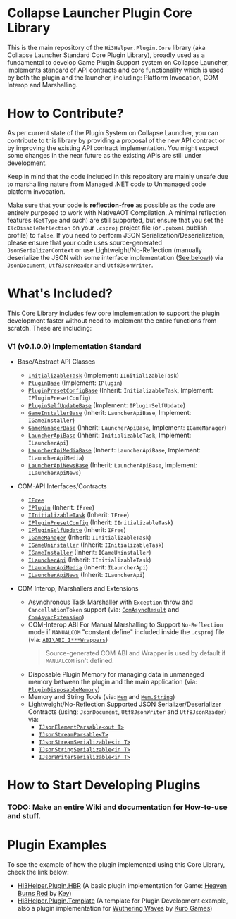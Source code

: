 # Collapse Launcher Plugin Core Library
This is the main repository of the ``Hi3Helper.Plugin.Core`` library (aka Collapse Launcher Standard Core Plugin Library), broadly used as a fundamental to develop Game Plugin Support system on Collapse Launcher, implements standard of API contracts and core functionality which is used by both the plugin and the launcher, including: Platform Invocation, COM Interop and Marshalling.

# How to Contribute?
As per current state of the Plugin System on Collapse Launcher, you can contribute to this library by providing a proposal of the new API contract or by improving the existing API contract implementation. You might expect some changes in the near future as the existing APIs are still under development.

Keep in mind that the code included in this repository are mainly unsafe due to marshalling nature from Managed .NET code to Unmanaged code platform invocation.

Make sure that your code is **reflection-free** as possible as the code are entirely purposed to work with NativeAOT Compilation. A minimal reflection features (``GetType`` and such) are still supported, but ensure that you set the ``IlcDisableReflection`` on your ``.csproj`` project file (or ``.pubxml`` publish profile) to ``false``. If you need to perform JSON Serialization/Deserialization, please ensure that your code uses source-generated ``JsonSerializerContext`` or use Lightweight/No-Reflection (manually deserialize the JSON with some interface implementation ([See below](http://github.com/CollapseLauncher/Hi3Helper.Plugin.Core/blob/main/README.md#:~:text=Lightweight/No%2DReflection%20Supported%20JSON%20Serializer/Deserializer))) via ``JsonDocument``, ``Utf8JsonReader`` and ``Utf8JsonWriter``.

# What's Included?
This Core Library includes few core implementation to support the plugin development faster without need to implement the entire functions from scratch. These are including:

### V1 (v0.1.0.0) Implementation Standard
* Base/Abstract API Classes
  * [``InitializableTask``](https://github.com/CollapseLauncher/Hi3Helper.Plugin.Core/blob/main/InitializableTask.cs) (Implement: ``IInitializableTask``)
  * [``PluginBase``](https://github.com/CollapseLauncher/Hi3Helper.Plugin.Core/blob/main/PluginBase.cs) (Implement: ``IPlugin``)
  * [``PluginPresetConfigBase``](https://github.com/CollapseLauncher/Hi3Helper.Plugin.Core/blob/main/Management/PresetConfig/PluginPresetConfigBase.cs) (Inherit: ``InitializableTask``, Implement: ``IPluginPresetConfig``)
  * [``PluginSelfUpdateBase``](https://github.com/CollapseLauncher/Hi3Helper.Plugin.Core/blob/main/Update/PluginSelfUpdateBase.cs) (Implement: ``IPluginSelfUpdate``)
  * [``GameInstallerBase``](https://github.com/CollapseLauncher/Hi3Helper.Plugin.Core/blob/main/Management/GameInstallerBase.cs) (Inherit: ``LauncherApiBase``, Implement: ``IGameInstaller``)
  * [``GameManagerBase``](https://github.com/CollapseLauncher/Hi3Helper.Plugin.Core/blob/main/Management/GameManagerBase.cs) (Inherit: ``LauncherApiBase``, Implement: ``IGameManager``)
  * [``LauncherApiBase``](https://github.com/CollapseLauncher/Hi3Helper.Plugin.Core/blob/main/Management/Api/LauncherApiBase.cs) (Inherit: ``InitializableTask``, Implement: ``ILauncherApi``)
  * [``LauncherApiMediaBase``](https://github.com/CollapseLauncher/Hi3Helper.Plugin.Core/blob/main/Management/Api/LauncherApiMediaBase.cs) (Inherit: ``LauncherApiBase``, Implement: ``ILauncherApiMedia``)
  * [``LauncherApiNewsBase``](https://github.com/CollapseLauncher/Hi3Helper.Plugin.Core/blob/main/Management/Api/LauncherApiNewsBase.cs) (Inherit: ``LauncherApiBase``, Implement: ``ILauncherApiNews``)

* COM-API Interfaces/Contracts
  * [``IFree``](https://github.com/CollapseLauncher/Hi3Helper.Plugin.Core/blob/main/IFree.cs)
  * [``IPlugin``](https://github.com/CollapseLauncher/Hi3Helper.Plugin.Core/blob/main/IPlugin.cs) (Inherit: ``IFree``)
  * [``IInitializableTask``](https://github.com/CollapseLauncher/Hi3Helper.Plugin.Core/blob/main/IInitializableTask.cs) (Inherit: ``IFree``)
  * [``IPluginPresetConfig``](https://github.com/CollapseLauncher/Hi3Helper.Plugin.Core/blob/main/Management/PresetConfig/IPluginPresetConfig.cs) (Inherit: ``IInitializableTask``)
  * [``IPluginSelfUpdate``](https://github.com/CollapseLauncher/Hi3Helper.Plugin.Core/blob/main/Update/IPluginSelfUpdate.cs) (Inherit: ``IFree``)
  * [``IGameManager``](https://github.com/CollapseLauncher/Hi3Helper.Plugin.Core/blob/main/Management/IGameManager.cs) (Inherit: ``IInitializableTask``)
  * [``IGameUninstaller``](https://github.com/CollapseLauncher/Hi3Helper.Plugin.Core/blob/main/Management/IGameUninstaller.cs) (Inherit: ``IInitializableTask``)
  * [``IGameInstaller``](https://github.com/CollapseLauncher/Hi3Helper.Plugin.Core/blob/main/Management/IGameInstaller.cs) (Inherit: ``IGameUninstaller``)
  * [``ILauncherApi``](https://github.com/CollapseLauncher/Hi3Helper.Plugin.Core/blob/main/Management/Api/ILauncherApi.cs) (Inherit: ``IInitializableTask``)
  * [``ILauncherApiMedia``](https://github.com/CollapseLauncher/Hi3Helper.Plugin.Core/blob/main/Management/Api/ILauncherApiMedia.cs) (Inherit: ``ILauncherApi``)
  * [``ILauncherApiNews``](https://github.com/CollapseLauncher/Hi3Helper.Plugin.Core/blob/main/Management/Api/ILauncherApiNews.cs) (Inherit: ``ILauncherApi``)

* COM Interop, Marshallers and Extensions
  * Asynchronous Task Marshaller with ``Exception`` throw and ``CancellationToken`` support (via: [``ComAsyncResult``](https://github.com/CollapseLauncher/Hi3Helper.Plugin.Core/blob/main/ComAsyncResult.cs) and [``ComAsyncExtension``](https://github.com/CollapseLauncher/Hi3Helper.Plugin.Core/blob/main/Utility/ComAsyncExtension.cs))
  * COM-Interop ABI For Manual Marshalling to Support ``No-Reflection`` mode if ``MANUALCOM`` "constant define" included inside the ``.csproj`` file (via: [``ABI\ABI_I***Wrappers``](https://github.com/CollapseLauncher/Hi3Helper.Plugin.Core/tree/main/ABI))
    > Source-generated COM ABI and Wrapper is used by default if ``MANUALCOM`` isn't defined.
  * Disposable Plugin Memory for managing data in unmanaged memory between the plugin and the main application (via: [``PluginDisposableMemory``](https://github.com/CollapseLauncher/Hi3Helper.Plugin.Core/blob/main/PluginDisposableMemory.cs))
  * Memory and String Tools (via: [``Mem``](https://github.com/CollapseLauncher/Hi3Helper.Plugin.Core/blob/main/Utility/Mem.cs) and [``Mem.String``](https://github.com/CollapseLauncher/Hi3Helper.Plugin.Core/blob/main/Utility/Mem.String.cs))
  * Lightweight/No-Reflection Supported JSON Serializer/Deserializer Contracts (using: ``JsonDocument``, ``Utf8JsonWriter`` and ``Utf8JsonReader``) via:
    * [``IJsonElementParsable<out T>``](https://github.com/CollapseLauncher/Hi3Helper.Plugin.Core/blob/main/Utility/Json/IJsonElementParsable.cs)
    * [``IJsonStreamParsable<T>``](https://github.com/CollapseLauncher/Hi3Helper.Plugin.Core/blob/main/Utility/Json/IJsonStreamParsable.cs)
    * [``IJsonStreamSerializable<in T>``](https://github.com/CollapseLauncher/Hi3Helper.Plugin.Core/blob/main/Utility/Json/IJsonStreamSerializable.cs)
    * [``IJsonStringSerializable<in T>``](https://github.com/CollapseLauncher/Hi3Helper.Plugin.Core/blob/main/Utility/Json/IJsonStringSerializable.cs)
    * [``IJsonWriterSerializable<in T>``](https://github.com/CollapseLauncher/Hi3Helper.Plugin.Core/blob/main/Utility/Json/IJsonWriterSerializable.cs)

# How to Start Developing Plugins
### TODO: Make an entire Wiki and documentation for How-to-use and stuff.

# Plugin Examples
To see the example of how the plugin implemented using this Core Library, check the link below:
* [Hi3Helper.Plugin.HBR](https://github.com/CollapseLauncher/Hi3Helper.Plugin.HBR) (A basic plugin implementation for Game: [Heaven Burns Red](https://heavenburnsred.yo-star.com/) by [Key](https://key.visualarts.gr.jp/))
* [Hi3Helper.Plugin.Template](https://github.com/CollapseLauncher/Hi3Helper.Plugin.Template) (A template for Plugin Development example, also a plugin implementation for [Wuthering Waves](https://wutheringwaves.kurogames.com/en/main) by [Kuro Games](https://kurogames.com))